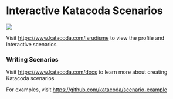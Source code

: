# Interactive Katacoda Scenarios

[![](http://shields.katacoda.com/katacoda/isrudisme/count.svg)](https://www.katacoda.com/isrudisme "Get your profile on Katacoda.com")

Visit https://www.katacoda.com/isrudisme to view the profile and interactive scenarios

### Writing Scenarios
Visit https://www.katacoda.com/docs to learn more about creating Katacoda scenarios

For examples, visit https://github.com/katacoda/scenario-example
